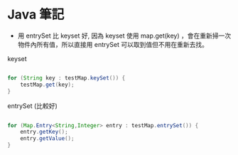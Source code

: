 # Java 筆記

- 用 entrySet 比 keyset 好, 因為 keyset 使用 map.get(key) ，會在重新掃一次物件內所有值，所以直接用 entrySet 可以取到值但不用在重新去找。

keyset

```java

for (String key : testMap.keySet()) {
    testMap.get(key);
}
```

entrySet (比較好)

```java

for (Map.Entry<String,Integer> entry : testMap.entrySet()) {
    entry.getKey();
    entry.getValue();
}
```